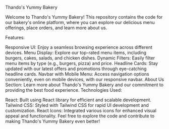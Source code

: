 Thando's Yummy Bakery

Welcome to Thando's Yummy Bakery! This repository contains the code for our bakery's online platform, where you can explore our delicious menu offerings, place orders, and learn more about us.

Features:

Responsive UI: Enjoy a seamless browsing experience across different devices.
Menu Display: Explore our top-rated menu items, including burgers, cakes, salads, and chicken dishes.
Dynamic Filters: Easily filter menu items by type (e.g., burgers, pizza) and price.
Headline Cards: Stay updated with our latest offers and promotions through eye-catching headline cards.
Navbar with Mobile Menu: Access navigation options conveniently, even on mobile devices, with our responsive navbar.
About Us Section: Learn more about Thando's Yummy Bakery and our commitment to providing the best food experience.
Technologies Used:

React: Built using React library for efficient and scalable development.
Tailwind CSS: Styled with Tailwind CSS for rapid UI development and customization.
React Icons: Integrated various icons for enhanced visual appeal and functionality.
Feel free to explore the code and contribute to making Thando's Yummy Bakery even better!


